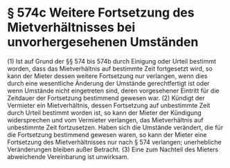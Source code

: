 # § 574c Weitere Fortsetzung des Mietverhältnisses bei unvorhergesehenen Umständen
(1) Ist auf Grund der §§ 574 bis 574b durch Einigung oder Urteil bestimmt worden, dass das Mietverhältnis auf bestimmte Zeit fortgesetzt wird, so kann der Mieter dessen weitere Fortsetzung nur verlangen, wenn dies durch eine wesentliche Änderung der Umstände gerechtfertigt ist oder wenn Umstände nicht eingetreten sind, deren vorgesehener Eintritt für die Zeitdauer der Fortsetzung bestimmend gewesen war.
(2) Kündigt der Vermieter ein Mietverhältnis, dessen Fortsetzung auf unbestimmte Zeit durch Urteil bestimmt worden ist, so kann der Mieter der Kündigung widersprechen und vom Vermieter verlangen, das Mietverhältnis auf unbestimmte Zeit fortzusetzen. Haben sich die Umstände verändert, die für die Fortsetzung bestimmend gewesen waren, so kann der Mieter eine Fortsetzung des Mietverhältnisses nur nach § 574 verlangen; unerhebliche Veränderungen bleiben außer Betracht.
(3) Eine zum Nachteil des Mieters abweichende Vereinbarung ist unwirksam.